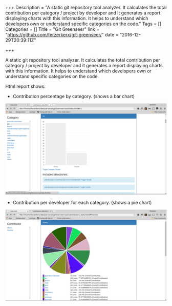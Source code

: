 +++
Description = "A static git repository tool analyzer. It calculates the total contribution per category / project by developer and it generates a report displaying charts with this information. It helps to understand which developers own or understand specific categories on the code."
Tags = []
Categories = []
Title = "Git Greenseer"
link = "https://github.com/ferzerkerx/git-greenseer/"
date = "2016-12-29T20:39:11Z"

+++

A static git repository tool analyzer. It calculates the total contribution per category / project by developer 
and it generates a report displaying charts with this information. It helps to understand which developers own or understand
specific categories on the code.

Html report shows:

- Contribution percentage by category. (shows a bar chart)
<img src="https://raw.githubusercontent.com/ferzerkerx/git-greenseer/master/screenshots/category_view.png" class="project-img img-responsive"/>

- Contribution per developer for each category. (shows a pie chart)
<img src="https://raw.githubusercontent.com/ferzerkerx/git-greenseer/master/screenshots/dev_vew.png" class="project-img img-responsive"/>


